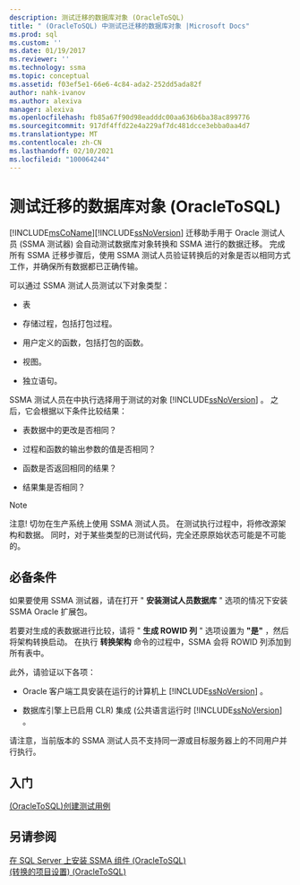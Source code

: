 ```yaml
---
description: 测试迁移的数据库对象 (OracleToSQL)
title: " (OracleToSQL) 中测试已迁移的数据库对象 |Microsoft Docs"
ms.prod: sql
ms.custom: ''
ms.date: 01/19/2017
ms.reviewer: ''
ms.technology: ssma
ms.topic: conceptual
ms.assetid: f03ef5e1-66e6-4c84-ada2-252dd5ada82f
author: nahk-ivanov
ms.author: alexiva
manager: alexiva
ms.openlocfilehash: fb85a67f90d98eadddc00aa636b6ba38ac899776
ms.sourcegitcommit: 917df4ffd22e4a229af7dc481dcce3ebba0aa4d7
ms.translationtype: MT
ms.contentlocale: zh-CN
ms.lasthandoff: 02/10/2021
ms.locfileid: "100064244"
---
```

# <a name="testing-migrated-database-objects-oracletosql"></a>测试迁移的数据库对象 (OracleToSQL)
[!INCLUDE[msCoName](../../includes/msconame_md.md)][!INCLUDE[ssNoVersion](../../includes/ssnoversion-md.md)] 迁移助手用于 Oracle 测试人员 (SSMA 测试器) 会自动测试数据库对象转换和 SSMA 进行的数据迁移。 完成所有 SSMA 迁移步骤后，使用 SSMA 测试人员验证转换后的对象是否以相同方式工作，并确保所有数据都已正确传输。  
  
可以通过 SSMA 测试人员测试以下对象类型：  
  
-   表  
  
-   存储过程，包括打包过程。  
  
-   用户定义的函数，包括打包的函数。  
  
-   视图。  
  
-   独立语句。  
  
SSMA 测试人员在中执行选择用于测试的对象 [!INCLUDE[ssNoVersion](../../includes/ssnoversion-md.md)] 。 之后，它会根据以下条件比较结果：  
  
-   表数据中的更改是否相同？  
  
-   过程和函数的输出参数的值是否相同？  
  
-   函数是否返回相同的结果？  
  
-   结果集是否相同？  
  
> [!NOTE]  
> 注意! 切勿在生产系统上使用 SSMA 测试人员。 在测试执行过程中，将修改源架构和数据。 同时，对于某些类型的已测试代码，完全还原原始状态可能是不可能的。  
  
## <a name="prerequisites"></a>必备条件  
如果要使用 SSMA 测试器，请在打开 " **安装测试人员数据库** " 选项的情况下安装 SSMA Oracle 扩展包。  
  
若要对生成的表数据进行比较，请将 " **生成 ROWID 列** " 选项设置为 **"是"** ，然后将架构转换启动。 在执行 **转换架构** 命令的过程中，SSMA 会将 ROWID 列添加到所有表中。  
  
此外，请验证以下各项：  
  
-   Oracle 客户端工具安装在运行的计算机上 [!INCLUDE[ssNoVersion](../../includes/ssnoversion-md.md)] 。  
  
-   数据库引擎上已启用 CLR) 集成 (公共语言运行时 [!INCLUDE[ssNoVersion](../../includes/ssnoversion-md.md)] 。  
  
请注意，当前版本的 SSMA 测试人员不支持同一源或目标服务器上的不同用户并行执行。  
  
## <a name="getting-started"></a>入门  
[&#40;OracleToSQL&#41;创建测试用例 ](../../ssma/oracle/creating-test-cases-oracletosql.md)  
  
## <a name="see-also"></a>另请参阅  
[在 SQL Server 上安装 SSMA 组件 &#40;OracleToSQL&#41;](../../ssma/oracle/installing-ssma-components-on-sql-server-oracletosql.md)  
[&#40;转换的项目设置&#41; &#40;OracleToSQL&#41;](../../ssma/oracle/project-settings-conversion-oracletosql.md)  
  
